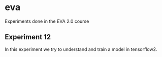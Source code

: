 # eva
Experiments done in the EVA 2.0 course

## Experiment 12
In this experiment we try to understand and train a model in tensorflow2.

